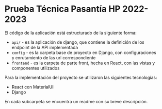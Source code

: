 # Prueba Técnica Pasantía HP 2022-2023

El código de la aplicación está estructurado de la siguiente forma:

- `api/` - es la aplicación de django, que contiene la definición de los endpoint de la API implementada
- `config` - es la carpeta base de proyecto en Django, con configuraciones y enrutamiento de las url correspondiente
- `frontend` - es la carpeta de parte front, hecha en React, con las vistas y componentes utilizados

Para la implementación del proyecto se utilizaron las siguientes tecnologías:

- React con MaterialUI
- Django

En cada subcarpeta se encuentra un readme con su breve descripción.
